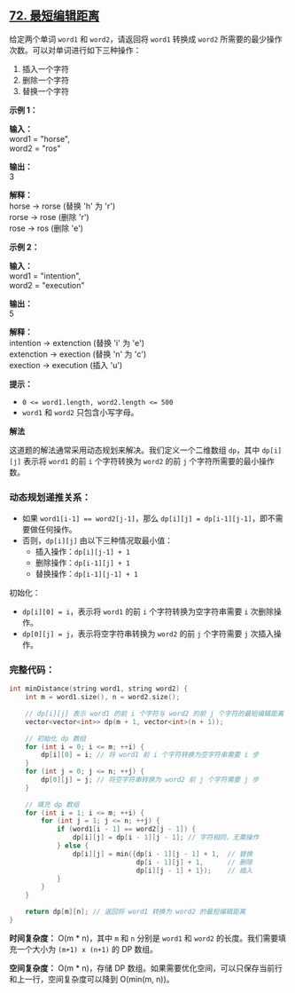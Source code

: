 ## [72. 最短编辑距离](https://leetcode.cn/problems/edit-distance/)

给定两个单词 `word1` 和 `word2`，请返回将 `word1` 转换成 `word2` 所需要的最少操作次数。可以对单词进行如下三种操作：

1. 插入一个字符
2. 删除一个字符
3. 替换一个字符

**示例 1：**

**输入：**  
word1 = "horse",  
word2 = "ros"  

**输出：**  
3  

**解释：**  
horse -> rorse (替换 'h' 为 'r')  
rorse -> rose (删除 'r')  
rose -> ros (删除 'e')

**示例 2：**

**输入：**  
word1 = "intention",  
word2 = "execution"  

**输出：**  
5  

**解释：**  
intention -> extenction (替换 'i' 为 'e')  
extenction -> exection (替换 'n' 为 'c')  
exection -> execution (插入 'u')

**提示：**

- `0 <= word1.length, word2.length <= 500`
- `word1` 和 `word2` 只包含小写字母。

**解法**

这道题的解法通常采用动态规划来解决。我们定义一个二维数组 `dp`，其中 `dp[i][j]` 表示将 `word1` 的前 `i` 个字符转换为 `word2` 的前 `j` 个字符所需要的最小操作数。

### 动态规划递推关系：
- 如果 `word1[i-1] == word2[j-1]`，那么 `dp[i][j] = dp[i-1][j-1]`，即不需要做任何操作。
- 否则，`dp[i][j]` 由以下三种情况取最小值：
  - 插入操作：`dp[i][j-1] + 1`
  - 删除操作：`dp[i-1][j] + 1`
  - 替换操作：`dp[i-1][j-1] + 1`

初始化：
- `dp[i][0] = i`，表示将 `word1` 的前 `i` 个字符转换为空字符串需要 `i` 次删除操作。
- `dp[0][j] = j`，表示将空字符串转换为 `word2` 的前 `j` 个字符需要 `j` 次插入操作。

### 完整代码：

```cpp
int minDistance(string word1, string word2) {
    int m = word1.size(), n = word2.size();
    
    // dp[i][j] 表示 word1 的前 i 个字符与 word2 的前 j 个字符的最短编辑距离
    vector<vector<int>> dp(m + 1, vector<int>(n + 1));
    
    // 初始化 dp 数组
    for (int i = 0; i <= m; ++i) {
        dp[i][0] = i; // 将 word1 前 i 个字符转换为空字符串需要 i 步
    }
    for (int j = 0; j <= n; ++j) {
        dp[0][j] = j; // 将空字符串转换为 word2 前 j 个字符需要 j 步
    }
    
    // 填充 dp 数组
    for (int i = 1; i <= m; ++i) {
        for (int j = 1; j <= n; ++j) {
            if (word1[i - 1] == word2[j - 1]) {
                dp[i][j] = dp[i - 1][j - 1]; // 字符相同，无需操作
            } else {
                dp[i][j] = min({dp[i - 1][j - 1] + 1,  // 替换
                                dp[i - 1][j] + 1,      // 删除
                                dp[i][j - 1] + 1});    // 插入
            }
        }
    }
    
    return dp[m][n]; // 返回将 word1 转换为 word2 的最短编辑距离
}
```

**时间复杂度：** O(m * n)，其中 `m` 和 `n` 分别是 `word1` 和 `word2` 的长度。我们需要填充一个大小为 `(m+1) x (n+1)` 的 DP 数组。

**空间复杂度：** O(m * n)，存储 DP 数组。如果需要优化空间，可以只保存当前行和上一行，空间复杂度可以降到 O(min(m, n))。